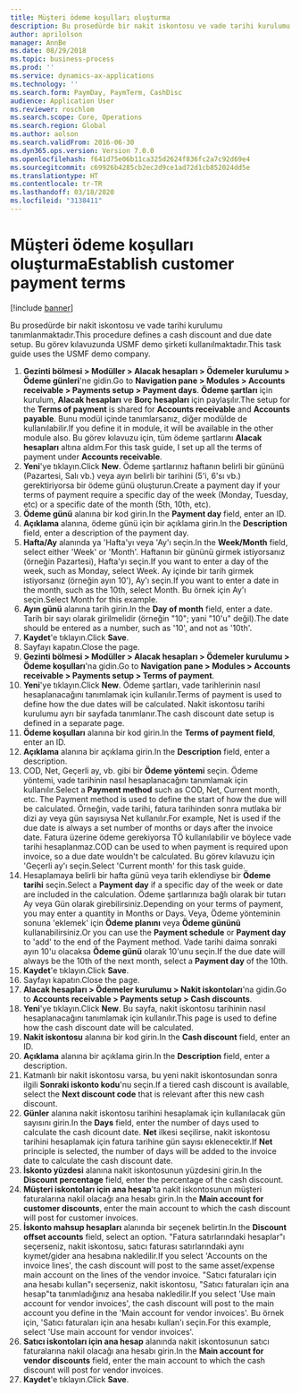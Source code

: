 ```yaml
---
title: Müşteri ödeme koşulları oluşturma
description: Bu prosedürde bir nakit iskontosu ve vade tarihi kurulumu tanımlanmaktadır.
author: aprilolson
manager: AnnBe
ms.date: 08/29/2018
ms.topic: business-process
ms.prod: ''
ms.service: dynamics-ax-applications
ms.technology: ''
ms.search.form: PaymDay, PaymTerm, CashDisc
audience: Application User
ms.reviewer: roschlom
ms.search.scope: Core, Operations
ms.search.region: Global
ms.author: aolson
ms.search.validFrom: 2016-06-30
ms.dyn365.ops.version: Version 7.0.0
ms.openlocfilehash: f641d75e06b11ca325d2624f836fc2a7c92d69e4
ms.sourcegitcommit: c69926b4285cb2ec2d9ce1ad72d1cb852024dd5e
ms.translationtype: HT
ms.contentlocale: tr-TR
ms.lasthandoff: 03/18/2020
ms.locfileid: "3138411"
---
```

# <a name="establish-customer-payment-terms"></a><span data-ttu-id="93230-103">Müşteri ödeme koşulları oluşturma</span><span class="sxs-lookup"><span data-stu-id="93230-103">Establish customer payment terms</span></span>

[!include [banner](../../includes/banner.md)]

<span data-ttu-id="93230-104">Bu prosedürde bir nakit iskontosu ve vade tarihi kurulumu tanımlanmaktadır.</span><span class="sxs-lookup"><span data-stu-id="93230-104">This procedure defines a cash discount and due date setup.</span></span> <span data-ttu-id="93230-105">Bu görev kılavuzunda USMF demo şirketi kullanılmaktadır.</span><span class="sxs-lookup"><span data-stu-id="93230-105">This task guide uses the USMF demo company.</span></span>

1. <span data-ttu-id="93230-106">**Gezinti bölmesi > Modüller > Alacak hesapları > Ödemeler kurulumu > Ödeme günleri**'ne gidin.</span><span class="sxs-lookup"><span data-stu-id="93230-106">Go to **Navigation pane > Modules > Accounts receivable > Payments setup > Payment days**.</span></span> <span data-ttu-id="93230-107">**Ödeme şartları** için kurulum, **Alacak hesapları** ve **Borç hesapları** için paylaşılır.</span><span class="sxs-lookup"><span data-stu-id="93230-107">The setup for the **Terms of payment** is shared for **Accounts receivable** and **Accounts payable**.</span></span> <span data-ttu-id="93230-108">Bunu modül içinde tanımlarsanız, diğer modülde de kullanılabilir.</span><span class="sxs-lookup"><span data-stu-id="93230-108">If you define it in module, it will be available in the other module also.</span></span> <span data-ttu-id="93230-109">Bu görev kılavuzu için, tüm ödeme şartlarını **Alacak hesapları** altına aldım.</span><span class="sxs-lookup"><span data-stu-id="93230-109">For this task guide, I set up all the terms of payment under **Accounts receivable**.</span></span>
2. <span data-ttu-id="93230-110">**Yeni**'ye tıklayın.</span><span class="sxs-lookup"><span data-stu-id="93230-110">Click **New**.</span></span> <span data-ttu-id="93230-111">Ödeme şartlarınız haftanın belirli bir gününü (Pazartesi, Salı vb.) veya ayın belirli bir tarihini (5'i, 6'sı vb.) gerektiriyorsa bir ödeme günü oluşturun.</span><span class="sxs-lookup"><span data-stu-id="93230-111">Create a payment day if your terms of payment require a specific day of the week (Monday, Tuesday, etc) or a specific date of the month (5th, 10th, etc).</span></span> 
3. <span data-ttu-id="93230-112">**Ödeme günü** alanına bir kod girin.</span><span class="sxs-lookup"><span data-stu-id="93230-112">In the **Payment day** field, enter an ID.</span></span>
4. <span data-ttu-id="93230-113">**Açıklama** alanına, ödeme günü için bir açıklama girin.</span><span class="sxs-lookup"><span data-stu-id="93230-113">In the **Description** field, enter a description of the payment day.</span></span>
5. <span data-ttu-id="93230-114">**Hafta/Ay** alanında ya 'Hafta'yı veya 'Ay'ı seçin.</span><span class="sxs-lookup"><span data-stu-id="93230-114">In the **Week/Month** field, select either 'Week' or 'Month'.</span></span> <span data-ttu-id="93230-115">Haftanın bir gününü girmek istiyorsanız (örneğin Pazartesi), Hafta'yı seçin.</span><span class="sxs-lookup"><span data-stu-id="93230-115">If you want to enter a day of the week, such as Monday, select Week.</span></span> <span data-ttu-id="93230-116">Ay içinde bir tarih girmek istiyorsanız (örneğin ayın 10'), Ay'ı seçin.</span><span class="sxs-lookup"><span data-stu-id="93230-116">If you want to enter a date in the month, such as the 10th, select Month.</span></span> <span data-ttu-id="93230-117">Bu örnek için Ay'ı seçin.</span><span class="sxs-lookup"><span data-stu-id="93230-117">Select Month for this example.</span></span> 
6. <span data-ttu-id="93230-118">**Ayın günü** alanına tarih girin.</span><span class="sxs-lookup"><span data-stu-id="93230-118">In the **Day of month** field, enter a date.</span></span> <span data-ttu-id="93230-119">Tarih bir sayı olarak girilmelidir (örneğin "10"; yani "10'u" değil).</span><span class="sxs-lookup"><span data-stu-id="93230-119">The date should be entered as a number, such as '10', and not as '10th'.</span></span> 
7. <span data-ttu-id="93230-120">**Kaydet**'e tıklayın.</span><span class="sxs-lookup"><span data-stu-id="93230-120">Click **Save**.</span></span>
8. <span data-ttu-id="93230-121">Sayfayı kapatın.</span><span class="sxs-lookup"><span data-stu-id="93230-121">Close the page.</span></span>
9. <span data-ttu-id="93230-122">**Gezinti bölmesi > Modüller > Alacak hesapları > Ödemeler kurulumu > Ödeme koşulları**'na gidin.</span><span class="sxs-lookup"><span data-stu-id="93230-122">Go to **Navigation pane > Modules > Accounts receivable > Payments setup > Terms of payment**.</span></span>
10. <span data-ttu-id="93230-123">**Yeni**'ye tıklayın.</span><span class="sxs-lookup"><span data-stu-id="93230-123">Click **New**.</span></span> <span data-ttu-id="93230-124">Ödeme şartları, vade tarihlerinin nasıl hesaplanacağını tanımlamak için kullanılır.</span><span class="sxs-lookup"><span data-stu-id="93230-124">Terms of payment is used to define how the due dates will be calculated.</span></span> <span data-ttu-id="93230-125">Nakit iskontosu tarihi kurulumu ayrı bir sayfada tanımlanır.</span><span class="sxs-lookup"><span data-stu-id="93230-125">The cash discount date setup is defined in a separate page.</span></span> 
11. <span data-ttu-id="93230-126">**Ödeme koşulları** alanına bir kod girin.</span><span class="sxs-lookup"><span data-stu-id="93230-126">In the **Terms of payment field**, enter an ID.</span></span>
12. <span data-ttu-id="93230-127">**Açıklama** alanına bir açıklama girin.</span><span class="sxs-lookup"><span data-stu-id="93230-127">In the **Description** field, enter a description.</span></span>
13. <span data-ttu-id="93230-128">COD, Net, Geçerli ay, vb. gibi bir **Ödeme yöntemi** seçin. Ödeme yöntemi, vade tarihinin nasıl hesaplanacağını tanımlamak için kullanılır.</span><span class="sxs-lookup"><span data-stu-id="93230-128">Select a **Payment method** such as COD, Net, Current month, etc. The Payment method is used to define the start of how the due will be calculated.</span></span> <span data-ttu-id="93230-129">Örneğin, vade tarihi, fatura tarihinden sonra mutlaka bir dizi ay veya gün sayısıysa Net kullanılır.</span><span class="sxs-lookup"><span data-stu-id="93230-129">For example, Net is used if the due date is always a set number of months or days after the invoice date.</span></span> <span data-ttu-id="93230-130">Fatura üzerine ödeme gerekiyorsa TÖ kullanılabilir ve böylece vade tarihi hesaplanmaz.</span><span class="sxs-lookup"><span data-stu-id="93230-130">COD can be used to when payment is required upon invoice, so a due date wouldn't be calculated.</span></span> <span data-ttu-id="93230-131">Bu görev kılavuzu için 'Geçerli ay'ı seçin.</span><span class="sxs-lookup"><span data-stu-id="93230-131">Select 'Current month' for this task guide.</span></span>  
14. <span data-ttu-id="93230-132">Hesaplamaya belirli bir hafta günü veya tarih eklendiyse bir **Ödeme tarihi** seçin.</span><span class="sxs-lookup"><span data-stu-id="93230-132">Select a **Payment day** if a specific day of the  week or date are included in the calculation.</span></span> <span data-ttu-id="93230-133">Ödeme şartlarınıza bağlı olarak bir tutarı Ay veya Gün olarak girebilirsiniz.</span><span class="sxs-lookup"><span data-stu-id="93230-133">Depending on your terms of payment, you may enter a quantity in Months or Days.</span></span> <span data-ttu-id="93230-134">Veya, Ödeme yönteminin sonuna 'eklemek' için **Ödeme planını** veya **Ödeme gününü** kullanabilirsiniz.</span><span class="sxs-lookup"><span data-stu-id="93230-134">Or you can use the **Payment schedule** or **Payment day** to 'add' to the end of the Payment method.</span></span> <span data-ttu-id="93230-135">Vade tarihi daima sonraki ayın 10'u olacaksa **Ödeme günü** olarak 10'unu seçin.</span><span class="sxs-lookup"><span data-stu-id="93230-135">If the due date will always be the 10th of the next month, select a **Payment day** of the 10th.</span></span> 
15. <span data-ttu-id="93230-136">**Kaydet**'e tıklayın.</span><span class="sxs-lookup"><span data-stu-id="93230-136">Click **Save**.</span></span>
16. <span data-ttu-id="93230-137">Sayfayı kapatın.</span><span class="sxs-lookup"><span data-stu-id="93230-137">Close the page.</span></span>
17. <span data-ttu-id="93230-138">**Alacak hesapları > Ödemeler kurulumu > Nakit iskontoları**'na gidin.</span><span class="sxs-lookup"><span data-stu-id="93230-138">Go to **Accounts receivable > Payments setup > Cash discounts**.</span></span>
18. <span data-ttu-id="93230-139">**Yeni**'ye tıklayın.</span><span class="sxs-lookup"><span data-stu-id="93230-139">Click **New**.</span></span> <span data-ttu-id="93230-140">Bu sayfa, nakit iskontosu tarihinin nasıl hesaplanacağını tanımlamak için kullanılır.</span><span class="sxs-lookup"><span data-stu-id="93230-140">This page is used to define how the cash discount date will be calculated.</span></span> 
19. <span data-ttu-id="93230-141">**Nakit iskontosu** alanına bir kod girin.</span><span class="sxs-lookup"><span data-stu-id="93230-141">In the **Cash discount** field, enter an ID.</span></span>
20. <span data-ttu-id="93230-142">**Açıklama** alanına bir açıklama girin.</span><span class="sxs-lookup"><span data-stu-id="93230-142">In the **Description** field, enter a description.</span></span>
21. <span data-ttu-id="93230-143">Katmanlı bir nakit iskontosu varsa, bu yeni nakit iskontosundan sonra ilgili **Sonraki iskonto kodu**'nu seçin.</span><span class="sxs-lookup"><span data-stu-id="93230-143">If a tiered cash discount is available, select the **Next discount code** that is relevant after this new cash discount.</span></span>
22. <span data-ttu-id="93230-144">**Günler** alanına nakit iskontosu tarihini hesaplamak için kullanılacak gün sayısını girin.</span><span class="sxs-lookup"><span data-stu-id="93230-144">In the **Days** field, enter the number of days used to calculate the cash dicount date.</span></span> <span data-ttu-id="93230-145">**Net** ilkesi seçilirse, nakit iskontosu tarihini hesaplamak için fatura tarihine gün sayısı eklenecektir.</span><span class="sxs-lookup"><span data-stu-id="93230-145">If **Net** principle is selected, the number of days will be added to the invoice date to calculate the cash discount date.</span></span>  
23. <span data-ttu-id="93230-146">**İskonto yüzdesi** alanına nakit iskontosunun yüzdesini girin.</span><span class="sxs-lookup"><span data-stu-id="93230-146">In the **Discount percentage** field, enter the percentage of the cash discount.</span></span>
24. <span data-ttu-id="93230-147">**Müşteri iskontoları için ana hesap**'ta nakit iskontosunun müşteri faturalarına nakil olacağı ana hesabı girin.</span><span class="sxs-lookup"><span data-stu-id="93230-147">In the **Main account for customer discounts**, enter the main account to which the cash discount will post for customer invoices.</span></span>
25. <span data-ttu-id="93230-148">**İskonto mahsup hesapları** alanında bir seçenek belirtin.</span><span class="sxs-lookup"><span data-stu-id="93230-148">In the **Discount offset accounts** field, select an option.</span></span> <span data-ttu-id="93230-149">"Fatura satırlarındaki hesaplar"ı seçerseniz, nakit iskontosu, satıcı faturası satırlarındaki aynı kıymet/gider ana hesabına nakledilir.</span><span class="sxs-lookup"><span data-stu-id="93230-149">If you select 'Accounts on the invoice lines', the cash discount will post to the same asset/expense main account on the lines of the vendor invoice.</span></span> <span data-ttu-id="93230-150">"Satıcı faturaları için ana hesabı kullan"ı seçerseniz, nakit iskontosu, "Satıcı faturaları için ana hesap"ta tanımladığınız ana hesaba nakledilir.</span><span class="sxs-lookup"><span data-stu-id="93230-150">If you select 'Use main account for vendor invoices', the cash discount will post to the main account you define in the 'Main account for vendor invoices'.</span></span> <span data-ttu-id="93230-151">Bu örnek için, 'Satıcı faturaları için ana hesabı kullan'ı seçin.</span><span class="sxs-lookup"><span data-stu-id="93230-151">For this example, select 'Use main account for vendor invoices'.</span></span> 
26. <span data-ttu-id="93230-152">**Satıcı iskontoları için ana hesap** alanında nakit iskontosunun satıcı faturalarına nakil olacağı ana hesabı girin.</span><span class="sxs-lookup"><span data-stu-id="93230-152">In the **Main account for vendor discounts** field, enter the main account to which the cash discount will post for vendor invoices.</span></span>
27. <span data-ttu-id="93230-153">**Kaydet**'e tıklayın.</span><span class="sxs-lookup"><span data-stu-id="93230-153">Click **Save**.</span></span>


